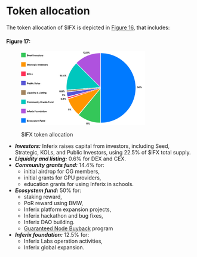 # Token allocation

The token allocation of $IFX is depicted in [Figure 16](token-allocation.md#token-allocation-chart), that includes:

#### Figure 17: <a href="#token-allocation-chart" id="token-allocation-chart"></a>

<figure><img src="../../../.gitbook/assets/token-allocation-chart.svg" alt="" width="332"><figcaption><p>$IFX token allocation</p></figcaption></figure>

* _**Investors:**_ Inferix raises capital from investors, including Seed, Strategic, KOLs, and Public Investors, using 22.5% of $IFX total supply.
* _**Liquidity and listing:**_ 0.6% for DEX and CEX.
* _**Community grants fund:**_ 14.4% for:
  * initial airdrop for OG members,
  * initial grants for GPU providers,
  * education grants for using Inferix in schools.
* _**Ecosystem fund:**_ 50% for:
  * staking reward,
  * PoR reward using BMW,
  * Inferix platform expansion projects,
  * Inferix hackathon and bug fixes,
  * Inferix DAO building.
  * [Guaranteed Node Buyback](../node-sale-and-penalty-pool/) program
* _**Inferix foundation:**_ 12.5% for:
  * Inferix Labs operation activities,
  * Inferix global expansion.
